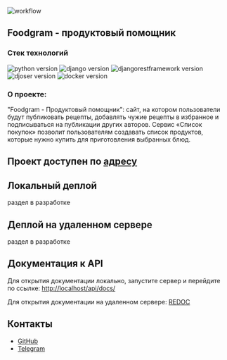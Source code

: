 ![workflow](https://github.com/ozzimyt/foodgram-project-react/actions/workflows/foodgram_workflow.yml)
 
## Foodgram - продуктовый помощник

### Стек технологий

![python version](https://img.shields.io/badge/Python-3.7-green)
![django version](https://img.shields.io/badge/Django-3.2-green)
![djangorestframework version](https://img.shields.io/badge/DRF-3.12-green)
![djoser version](https://img.shields.io/badge/Djoser-2.1.0-green)
![docker version](https://img.shields.io/badge/Docker-3-green)

### О проекте:

"Foodgram - Продуктовый помощник": сайт, на котором пользователи будут публиковать рецепты, добавлять чужие рецепты в избранное и подписываться на публикации других авторов. Сервис «Список покупок» позволит пользователям создавать список продуктов, которые нужно купить для приготовления выбранных блюд.

## Проект доступен по [адресу](http://51.250.84.194)


## Локальный деплой

раздел в разработке

## Деплой на удаленном сервере

раздел в разработке

## Документация к API   

Для открытия документации локально, запустите сервер и перейдите по ссылке:
[http://localhost/api/docs/](http://localhost/api/docs/) 

Для открытия документации на удаленном сервере: [REDOC](http://51.250.84.194/api/docs/)

## Контакты

- [GitHub](https://github.com/ozzimyt)
- [Telegram](https://t.me/Aleksandr_Zimin)
